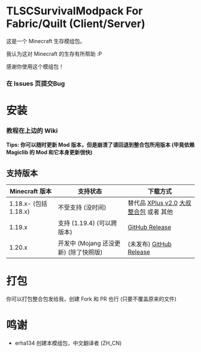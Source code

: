 # TLSCSurvivalModpack For Fabric/Quilt (Client/Server)
这是一个 Minecraft 生存模组包。

我认为这对 Minecraft 的生存有所帮助 :P

感谢你使用这个模组包！

### 在 Issues 页提交Bug

# 安装
### 教程在上边的 Wiki

**Tips: 你可以随时更新 Mod 版本，但是崩溃了请回退到整合包所用版本 (毕竟依赖 Magiclib 的 Mod 和它本身更新很快)**

## 支持版本
| Minecraft 版本 | 支持状态     | 下载方式                                                                                                                                                                            |
|------------|----------|-------------------------------------------------------------------------------------------------------------------------------------------------------------------------------------|
| 1.18.x- (包括1.18.x)     | 不受支持 (没时间) | 替代品 [XPlus v2.0](https://beta.mcbbs.net/resource/modpack/eerqnkj3/releases)    [大叔整合包](https://www.bilibili.com/video/BV1Ra411t76V/)  或者 其他                                                      |
| 1.19.x | 支持 (1.19.4) (可以跨版本) | [GitHub Release](https://github.com/erha134/TLSCSurvivalModpack1/releases/tag/v1.0)    |
| 1.20.x   | 开发中 (Mojang 还没更新) (除了快照版) | (未发布) [GitHub Release](https://github.com/erha134/TLSCSurvivalModpack1/releases/tag/v1.0)  |

# 打包
你可以打包整合包发给我，创建 Fork 和 PR 也行 (只要不覆盖原来的文件)

# 鸣谢
- erha134   创建本模组包，中文翻译者 (ZH_CN)
